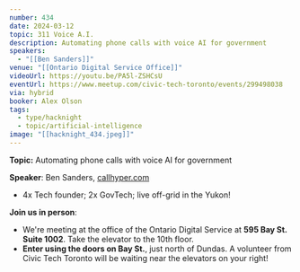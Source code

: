 ```yaml
---
number: 434
date: 2024-03-12
topic: 311 Voice A.I.
description: Automating phone calls with voice AI for government
speakers:
  - "[[Ben Sanders]]"
venue: "[[Ontario Digital Service Office]]"
videoUrl: https://youtu.be/PA5l-ZSHCsU
eventUrl: https://www.meetup.com/civic-tech-toronto/events/299498038
via: hybrid
booker: Alex Olson
tags:
  - type/hacknight
  - topic/artificial-intelligence
image: "[[hacknight_434.jpeg]]"
---
```


**Topic:** Automating phone calls with voice AI for government

**Speaker**: Ben Sanders, [callhyper.com](http://callhyper.com)

* 4x Tech founder; 2x GovTech; live off-grid in the Yukon!

**Join us in person**:

* We're meeting at the office of the Ontario Digital Service at **595 Bay St. Suite 1002**. Take the elevator to the 10th floor.
* **Enter using the doors on Bay St.**, just north of Dundas. A volunteer from Civic Tech Toronto will be waiting near the elevators on your right!
